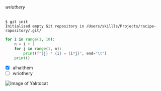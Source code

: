 ###### wriothery  

```
$ git init        
Initialized empty Git repository in /Users/skillls/Projects/racipe-rapository/.git/
```

```python
for i in range(1, 10):
    n = i + 1
    for j in range(1, n):
        print(f"{j} * {i} = {i*j}", end="\t")
    print()
```

- [x] alhaithem
- [ ] wriothery

![Image of Yaktocat](https://octodex.github.com/images/yaktocat.png)  
